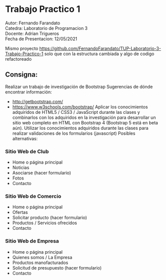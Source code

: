 # Trabajo Practico 1

Autor: Fernando Farandato  
Catedra: Laboratorio de Programacion 3  
Docente: Adrian Trigueros  
Fecha de Presentacion: 12/05/2021

Mismo proyecto https://github.com/FernandoFarandato/TUP-Laboratorio-3-Trabajo-Practico-1 solo que con la estructura cambiada y algo de codigo refactoreado

## Consigna: 

Realizar un trabajo de investigación de Bootstrap
Sugerencias de dónde encontrar información:
- http://getbootstrap.com/
- https://www.w3schools.com/bootstrap/
Aplicar los conocimientos adquiridos de HTML5 / CSS3 / JavaScript durante las
clases y combinarlos con los adquiridos en la investigación para desarrollar un
sitio web completo en HTML con Bootstrap 4 (Bootstrap 5 está en beta aún).
Utilizar los conocimientos adquiridos durante las clases para realizar
validaciones de los formularios (javascript)
Posibles alternativas:
### Sitio Web de Club
- Home o página principal
- Noticias
- Asociarse (hacer formulario)
- Fotos
- Contacto
### Sitio Web de Comercio
- Home o página principal
- Ofertas
- Solicitar producto (hacer formulario)
- Productos / Servicios ofrecidos
- Contacto
### Sitio Web de Empresa
- Home o página principal
- Quienes somos / La Empresa
- Productos manofacturados
- Solicitud de presupuesto (hacer formulario)
- Contacto
